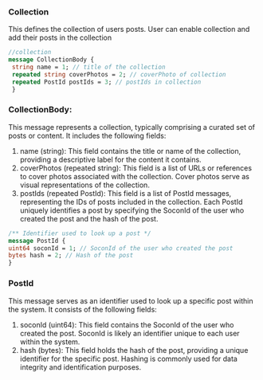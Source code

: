 ### Collection 
This defines the collection of users posts. User can enable collection and add their posts in the collection

```protobuf
//collection
message CollectionBody {
 string name = 1; // title of the collection
 repeated string coverPhotos = 2; // coverPhoto of collection
 repeated PostId postIds = 3; // postIds in collection
 }
```
### CollectionBody:
This message represents a collection, typically comprising a curated set of posts or content. It includes the following fields:
1. name (string): This field contains the title or name of the collection, providing a descriptive label for the content it contains.
2. coverPhotos (repeated string): This field is a list of URLs or references to cover photos associated with the collection. Cover photos serve as visual representations of the collection.
3. postIds (repeated PostId): This field is a list of PostId messages, representing the IDs of posts included in the collection. Each PostId uniquely identifies a post by specifying the SoconId of the user who created the post and the hash of the post.


```protobuf
/** Identifier used to look up a post */
message PostId {
uint64 soconId = 1; // SoconId of the user who created the post
bytes hash = 2; // Hash of the post
}
```
### PostId
This message serves as an identifier used to look up a specific post within the system. It consists of the following fields:
1. soconId (uint64): This field contains the SoconId of the user who created the post. SoconId is likely an identifier unique to each user within the system.
2. hash (bytes): This field holds the hash of the post, providing a unique identifier for the specific post. Hashing is commonly used for data integrity and identification purposes.

<!-- <Add Code Snippet > -->